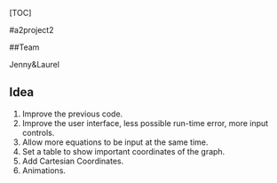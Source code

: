 [TOC]

#a2project2

##Team

Jenny&Laurel

## Idea

1. Improve the previous code.
2. Improve the user interface, less possible run-time error, more input controls.
3. Allow more equations to be input at the same time.
4. Set a table to show important coordinates of the graph.
5. Add Cartesian Coordinates.
6. Animations.

